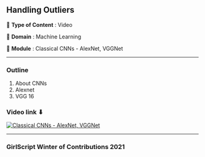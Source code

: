 ## Handling Outliers
🔴 **Type of Content** : Video

🔴 **Domain** : Machine Learning

🔴 **Module** : Classical CNNs - AlexNet, VGGNet

*********************************************************************

### Outline 
1. About CNNs
2. Alexnet
3. VGG 16

### Video link ⬇

[![Classical CNNs - AlexNet, VGGNet](https://user-images.githubusercontent.com/30192967/141724326-81ae14f2-e2cf-49e8-b573-be0e99acf3c6.png)](https://youtu.be/heCIes1jFa0)


*********************************************************************

### GirlScript Winter of Contributions 2021
